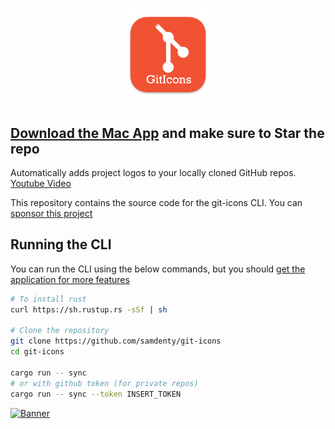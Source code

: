 <h1 align="center">
  <img src="./logo.png" width="150">
</h1>

## [Download the Mac App](https://samddenty.gumroad.com/l/git-icons) and make sure to Star the repo

Automatically adds project logos to your locally cloned GitHub repos. [Youtube Video](https://www.youtube.com/watch?v=jrO3qSEpAFU)

This repository contains the source code for the git-icons CLI. You can [sponsor this project](https://github.com/sponsors/samdenty)

## Running the CLI

You can run the CLI using the below commands, but you should [get the application for more features](https://samddenty.gumroad.com/l/git-icons)

<!-- brew install mysql-client
cargo install diesel_cli --no-default-features --features mysql -->

```bash
# To install rust
curl https://sh.rustup.rs -sSf | sh

# Clone the repository
git clone https://github.com/samdenty/git-icons
cd git-icons

cargo run -- sync
# or with github token (for private repos)
cargo run -- sync --token INSERT_TOKEN
```

[![Banner](./banner.gif)](https://samddenty.gumroad.com/l/git-icons)
